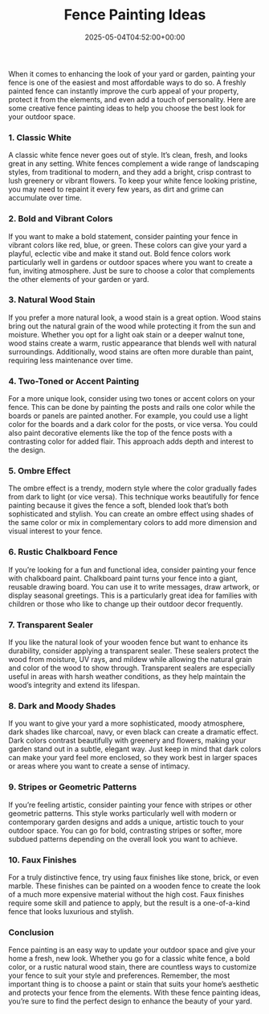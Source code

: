 ﻿---
layout: post
title: Fence Painting Ideas
date: '2025-05-04T04:52:00+00:00'
categories:
- Guide
tags: []
slug: /fence-painting-ideas/
lastmod: 2025-05-07T12:21:26+03:00
---

When it comes to enhancing the look of your yard or garden, painting your fence is one of the easiest and most affordable ways to do so. A freshly painted fence can instantly improve the curb appeal of your property, protect it from the elements, and even add a touch of personality. Here are some creative fence painting ideas to help you choose the best look for your outdoor space.
### 1. Classic White
A classic white fence never goes out of style. It’s clean, fresh, and looks great in any setting. White fences complement a wide range of landscaping styles, from traditional to modern, and they add a bright, crisp contrast to lush greenery or vibrant flowers. To keep your white fence looking pristine, you may need to repaint it every few years, as dirt and grime can accumulate over time.
### 2. Bold and Vibrant Colors
If you want to make a bold statement, consider painting your fence in vibrant colors like red, blue, or green. These colors can give your yard a playful, eclectic vibe and make it stand out. Bold fence colors work particularly well in gardens or outdoor spaces where you want to create a fun, inviting atmosphere. Just be sure to choose a color that complements the other elements of your garden or yard.
### 3. Natural Wood Stain
If you prefer a more natural look, a wood stain is a great option. Wood stains bring out the natural grain of the wood while protecting it from the sun and moisture. Whether you opt for a light oak stain or a deeper walnut tone, wood stains create a warm, rustic appearance that blends well with natural surroundings. Additionally, wood stains are often more durable than paint, requiring less maintenance over time.
### 4. Two-Toned or Accent Painting
For a more unique look, consider using two tones or accent colors on your fence. This can be done by painting the posts and rails one color while the boards or panels are painted another. For example, you could use a light color for the boards and a dark color for the posts, or vice versa. You could also paint decorative elements like the top of the fence posts with a contrasting color for added flair. This approach adds depth and interest to the design.
### 5. Ombre Effect
The ombre effect is a trendy, modern style where the color gradually fades from dark to light (or vice versa). This technique works beautifully for fence painting because it gives the fence a soft, blended look that’s both sophisticated and stylish. You can create an ombre effect using shades of the same color or mix in complementary colors to add more dimension and visual interest to your fence.
### 6. Rustic Chalkboard Fence
If you’re looking for a fun and functional idea, consider painting your fence with chalkboard paint. Chalkboard paint turns your fence into a giant, reusable drawing board. You can use it to write messages, draw artwork, or display seasonal greetings. This is a particularly great idea for families with children or those who like to change up their outdoor decor frequently.
### 7. Transparent Sealer
If you like the natural look of your wooden fence but want to enhance its durability, consider applying a transparent sealer. These sealers protect the wood from moisture, UV rays, and mildew while allowing the natural grain and color of the wood to show through. Transparent sealers are especially useful in areas with harsh weather conditions, as they help maintain the wood’s integrity and extend its lifespan.
### 8. Dark and Moody Shades
If you want to give your yard a more sophisticated, moody atmosphere, dark shades like charcoal, navy, or even black can create a dramatic effect. Dark colors contrast beautifully with greenery and flowers, making your garden stand out in a subtle, elegant way. Just keep in mind that dark colors can make your yard feel more enclosed, so they work best in larger spaces or areas where you want to create a sense of intimacy.
### 9. Stripes or Geometric Patterns
If you’re feeling artistic, consider painting your fence with stripes or other geometric patterns. This style works particularly well with modern or contemporary garden designs and adds a unique, artistic touch to your outdoor space. You can go for bold, contrasting stripes or softer, more subdued patterns depending on the overall look you want to achieve.
### 10. Faux Finishes
For a truly distinctive fence, try using faux finishes like stone, brick, or even marble. These finishes can be painted on a wooden fence to create the look of a much more expensive material without the high cost. Faux finishes require some skill and patience to apply, but the result is a one-of-a-kind fence that looks luxurious and stylish.
### Conclusion
Fence painting is an easy way to update your outdoor space and give your home a fresh, new look. Whether you go for a classic white fence, a bold color, or a rustic natural wood stain, there are countless ways to customize your fence to suit your style and preferences. Remember, the most important thing is to choose a paint or stain that suits your home’s aesthetic and protects your fence from the elements. With these fence painting ideas, you’re sure to find the perfect design to enhance the beauty of your yard.